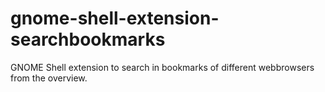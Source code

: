 gnome-shell-extension-searchbookmarks
=====================================

GNOME Shell extension to search in bookmarks of different webbrowsers from the overview.